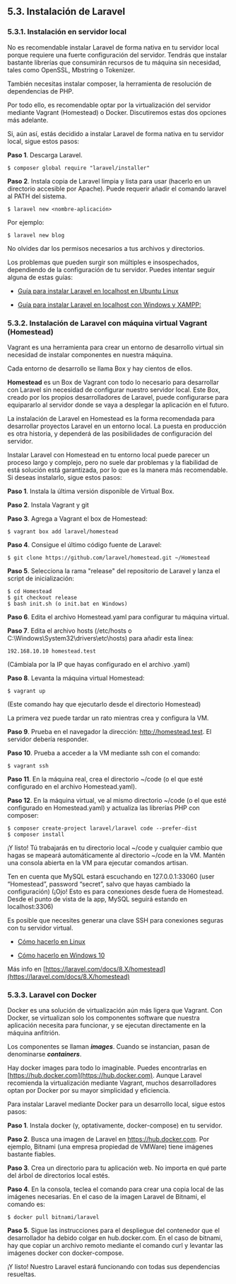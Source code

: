 ## 5.3. Instalación de Laravel

### 5.3.1. Instalación en servidor local

No es recomendable instalar Laravel de forma nativa en tu servidor local porque requiere una fuerte configuración del servidor. Tendrás que instalar bastante librerías que consumirán recursos de tu máquina sin necesidad, tales como OpenSSL, Mbstring o Tokenizer. 

También necesitas instalar composer, la herramienta de resolución de dependencias de PHP.

Por todo ello, es recomendable optar por la virtualización del servidor mediante Vagrant (Homestead) o Docker. Discutiremos estas dos opciones más adelante.

Si, aún así, estás decidido a instalar Laravel de forma nativa en tu servidor local, sigue estos pasos:

**Paso 1**. Descarga Laravel.

```
$ composer global require "laravel/installer"
```

**Paso 2**. Instala copia de Laravel limpia y lista para usar (hacerlo en un directorio accesible por Apache). Puede requerir añadir el comando laravel al PATH del sistema.

```
$ laravel new <nombre-aplicación>
```

Por ejemplo:

```
$ laravel new blog
```

No olvides dar los permisos necesarios a tus archivos y directorios.

Los problemas que pueden surgir son múltiples e insospechados, dependiendo de la configuración de tu servidor. Puedes intentar seguir alguna de estas guías:

* [Guía para instalar Laravel en localhost en Ubuntu Linux](https://www.howtoforge.com/tutorial/install-laravel-on-ubuntu-for-apache/)

* [Guía para instalar Laravel en localhost con Windows y XAMPP:](https://weeklyhow.com/installing-laravel-8-with-xampp/)

### 5.3.2. Instalación de Laravel con máquina virtual Vagrant (Homestead)

Vagrant es una herramienta para crear un entorno de desarrollo virtual sin necesidad de instalar componentes en nuestra máquina.

Cada entorno de desarrollo se llama Box y hay cientos de ellos.

**Homestead** es un Box de Vagrant con todo lo necesario para desarrollar con Laravel sin necesidad de configurar nuestro servidor local. Este Box, creado por los propios desarrolladores de Laravel, puede configurarse para equipararlo al servidor donde se vaya a desplegar la aplicación en el futuro.

La instalación de Laravel en Homestead es la forma recomendada para desarrollar proyectos Laravel en un entorno local. La puesta en producción es otra historia, y dependerá de las posibilidades de configuración del servidor.

Instalar Laravel con Homestead en tu entorno local puede parecer un proceso largo y complejo, pero no suele dar problemas y la fiabilidad de está solución está garantizada, por lo que es la manera más recomendable. Si deseas instalarlo, sigue estos pasos:

**Paso 1**. Instala la última versión disponible de Virtual Box.

**Paso 2**. Instala Vagrant y git

**Paso 3**. Agrega a Vagrant el box de Homestead:

```
$ vagrant box add laravel/homestead
```

**Paso 4**. Consigue el último código fuente de Laravel:

```
$ git clone https://github.com/laravel/homestead.git ~/Homestead
```

**Paso 5**. Selecciona la rama "release" del repositorio de Laravel y lanza el script de inicialización:

```
$ cd Homestead
$ git checkout release
$ bash init.sh (o init.bat en Windows)
```

**Paso 6**. Edita el archivo Homestead.yaml para configurar tu máquina virtual.

**Paso 7**. Edita el archivo hosts (/etc/hosts o C:\Windows\System32\drivers\etc\hosts) para añadir esta línea:

```
192.168.10.10 homestead.test
```

(Cámbiala por la IP que hayas configurado en el archivo .yaml)

**Paso 8**. Levanta la máquina virtual Homestead:

```
$ vagrant up
```

(Este comando hay que ejecutarlo desde el directorio Homestead)

La primera vez puede tardar un rato mientras crea y configura la VM.

**Paso 9**. Prueba en el navegador la dirección: http://homestead.test. El servidor debería responder.

**Paso 10**. Prueba a acceder a la VM mediante ssh con el comando:

```
$ vagrant ssh
```

**Paso 11**. En la máquina real, crea el directorio ~/code (o el que esté configurado en el archivo Homestead.yaml).

**Paso 12**. En la máquina virtual, ve al mismo directorio ~/code (o el que esté configurado en Homestead.yaml) y actualiza las librerías PHP con composer:

```
$ composer create-project laravel/laravel code --prefer-dist
$ composer install
```

¡Y listo! Tú trabajarás en tu directorio local ~/code y cualquier cambio que hagas se mapeará automáticamente al directorio ~/code en la VM. Mantén una consola abierta en la VM para ejecutar comandos artisan.

Ten en cuenta que MySQL estará escuchando en 127.0.0.1:33060 (user “Homestead”, password “secret”, salvo que hayas cambiado la configuración) (¡Ojo! Esto es para conexiones desde fuera de Homestead. Desde el punto de vista de la app, MySQL seguirá estando en localhost:3306)

Es posible que necesites generar una clave SSH para conexiones seguras con tu servidor virtual.

* [Cómo hacerlo en Linux](https://ekiketa.es/fallo-en-homestead-check-your-homestead-yaml-file-the-path-to-your-private-key-does-not-exist/)

* [Cómo hacerlo en Windows 10](https://medium.com/@eaimanshoshi/i-am-going-to-write-down-step-by-step-procedure-to-setup-homestead-for-laravel-5-2-17491a423aa)

Más info en [https://laravel.com/docs/8.X/homestead](https://laravel.com/docs/8.X/homestead)

### 5.3.3. Laravel con Docker

Docker es una solución de virtualización aún más ligera que Vagrant. Con Docker, se virtualizan solo los componentes software que nuestra aplicación necesita para funcionar, y se ejecutan directamente en la máquina anfitrión.

Los componentes se llaman ***images***. Cuando se instancian, pasan de denominarse ***containers***.

Hay docker images para todo lo imaginable. Puedes encontrarlas en [https://hub.docker.com](https://hub.docker.com). Aunque Laravel recomienda la virtualización mediante Vagrant, muchos desarrolladores optan por Docker por su mayor simplicidad y eficiencia.

Para instalar Laravel mediante Docker para un desarrollo local, sigue estos pasos:

**Paso 1**. Instala docker (y, optativamente, docker-compose) en tu servidor.

**Paso 2**. Busca una imagen de Laravel en https://hub.docker.com. Por ejemplo, Bitnami (una empresa propiedad de VMWare) tiene imágenes bastante fiables.

**Paso 3**. Crea un directorio para tu aplicación web. No importa en qué parte del árbol de directorios local estés.

**Paso 4**. En la consola, teclea el comando para crear una copia local de las imágenes necesarias. En el caso de la imagen Laravel de Bitnami, el comando es:

```
$ docker pull bitnami/laravel
```

**Paso 5**. Sigue las instrucciones para el despliegue del contenedor que el desarrollador ha debido colgar en hub.docker.com. En el caso de bitnami, hay que copiar un archivo remoto mediante el comando curl y levantar las imágenes docker con docker-compose.

¡Y listo! Nuestro Laravel estará funcionando con todas sus dependencias resueltas.